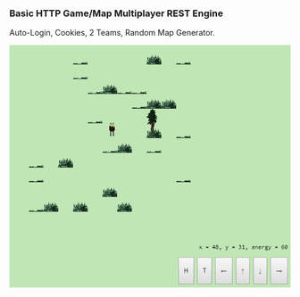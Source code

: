 ### Basic HTTP Game/Map Multiplayer REST Engine

Auto-Login, Cookies, 2 Teams, Random Map Generator.

![screenshit](image.png)
